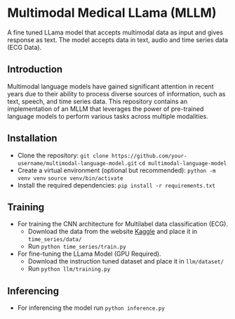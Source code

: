 # Multimodal Medical LLama (MLLM)
A fine tuned LLama model that accepts multimodal data as input and gives response as text. The model accepts data in text, audio and time series data (ECG Data). 


## Introduction
Multimodal language models have gained significant attention in recent years due to their ability to process diverse sources of information, such as text, speech, and time series data. This repository contains an implementation of an MLLM that leverages the power of pre-trained language models to perform various tasks across multiple modalities.

## Installation
- Clone the repository:
```git clone https://github.com/your-username/multimodal-language-model.git```
```cd multimodal-language-model```
- Create a virtual environment (optional but recommended):
```python -m venv venv```
```source venv/bin/activate```
- Install the required dependencies:
```pip install -r requirements.txt```

## Training 
- For training the CNN architecture for Multilabel data classification (ECG). 
  - Download the data from the website [Kaggle](https://www.kaggle.com/datasets/khyeh0719/ptb-xl-dataset) and place it in ```time_series/data/```
  - Run ```python time_series/train.py```
- For fine-tuning the LLama Model (GPU Required). 
  - Download the instruction tuned dataset and place it in ```llm/dataset/```
  - Run ```python llm/training.py```

## Inferencing 
- For inferencing the model run ```python inference.py```



